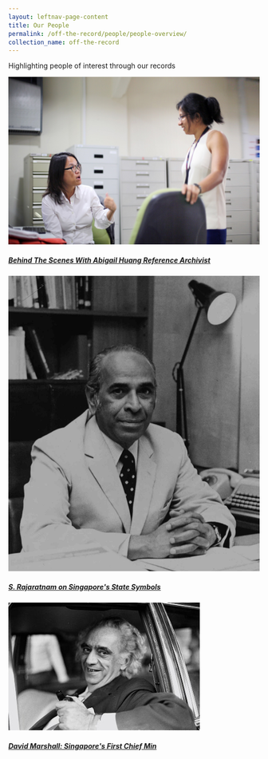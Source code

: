 ```yaml
---
layout: leftnav-page-content
title: Our People
permalink: /off-the-record/people/people-overview/
collection_name: off-the-record
---
```

Highlighting people of interest through our records

<div>
	<div class="row is-multiline">
		<div class="col is-one-third-desktop is-one-third-tablet">
			<a href="/off-the-record/people/people-overview/behindscenes/" class="project-link">
				<img src="/images/people/behindscenes.jpg" alt="Behind The Scenes With Abigail Huang Reference Archivist" class="project-image">
			<div class="project-card">
				<div class="project-title margin--bottom--xs">
					<h5><b>Behind The Scenes With Abigail Huang Reference Archivist</b></h5>
				</div>
			</div>
			</a>
		</div>
		<div class="col is-one-third-desktop is-one-third-tablet">
			<a href="/off-the-record/people/people-overview/sraja/" class="project-link">
				<img src="/images/people/sraja-state-symbol.jpg" alt="S Rajaratnam on Singapore State Symbols" class="project-image">
			<div class="project-card">
				<div class="project-title margin--bottom--xs">
					<h5><b>S. Rajaratnam on Singapore's State Symbols</b></h5>
				</div>
			</div>
			</a>
		</div>
		<div class="col is-one-third-desktop is-one-third-tablet">
			<a href="/off-the-record/people/people-overview/davidmarshall/" class="project-link">
				<img src="/images/people/dm-firstchiefmin.jpg" alt="David Marshall: Singapore's First Chief Minister" class="project-image">
			<div class="project-card">
				<div class="project-title margin--bottom--xs">
					<h5><b>David Marshall: Singapore's First Chief Min</b></h5>
				</div>
			</div>
			</a>
		</div>
	</div>
</div>